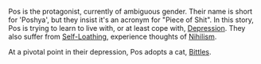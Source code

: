Pos is the protagonist, currently of ambiguous gender. Their name is short for 'Poshya', but they insist it's an acronym for "Piece of Shit". In this story, Pos is trying to learn to live with, or at least cope with, [Depression](../Themes/Depression.md). They also suffer from [Self-Loathing](Self-Loathing.md), experience thoughts of [Nihilism](Nihilism.md).

At a pivotal point in their depression, Pos adopts a cat, [Bittles](Bittles.md).
